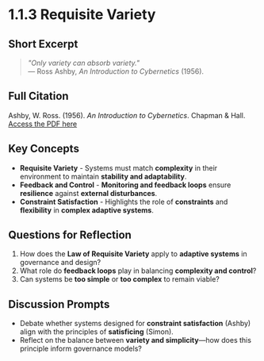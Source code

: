 # 1.1.3 Requisite Variety

## Short Excerpt
> *"Only variety can absorb variety."*  
> — Ross Ashby, *An Introduction to Cybernetics* (1956).

## Full Citation
Ashby, W. Ross. (1956). *An Introduction to Cybernetics*. Chapman & Hall.  
[Access the PDF here](sandbox:/mnt/data/Ross_Ashby_An_Introduction_to_Cybernetics.pdf)  

## Key Concepts
- **Requisite Variety** - Systems must match **complexity** in their environment to maintain **stability and adaptability**.  
- **Feedback and Control** - **Monitoring and feedback loops** ensure **resilience** against **external disturbances**.  
- **Constraint Satisfaction** - Highlights the role of **constraints** and **flexibility** in **complex adaptive systems**.  

## Questions for Reflection
1. How does the **Law of Requisite Variety** apply to **adaptive systems** in governance and design?  
2. What role do **feedback loops** play in balancing **complexity and control**?  
3. Can systems be **too simple** or **too complex** to remain viable?  

## Discussion Prompts
- Debate whether systems designed for **constraint satisfaction** (Ashby) align with the principles of **satisficing** (Simon).  
- Reflect on the balance between **variety and simplicity**—how does this principle inform governance models?  

